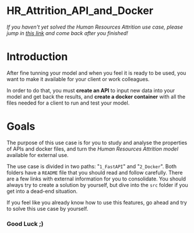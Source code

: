 # HR_Attrition_API_and_Docker

*If you haven't yet solved the Human Resources Attrition use case, please jump in [this link](https://github.com/BI4ALL/ml-usecase-classification-humanresourcesattrition) and come back after you finished!*

# Introduction
After fine tunning your model and when you feel it is ready to be used, you want to make it available for your client or work colleagues.

In order to do that, you must **create an API** to input new data into your model and get back the results, and **create a docker container** with all the files needed for a client to run and test your model.

# Goals

The purpose of this use case is for you to study and analyse the properties of APIs and docker files, and turn the *Human Resources Attrition model* available for external use.

The use case is divided in two paths: "`1_FastAPI`" and "`2_Docker`". Both folders have a `README` file that you should read and follow carefully. There are a few links with external information for you to consolidate. You should always try to create a solution by yourself, but dive into the `src` folder if you get into a dead-end situation.

If you feel like you already know how to use this features, go ahead and try to solve this use case by yourself.

### Good Luck ;)
